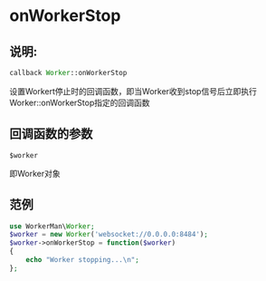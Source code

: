 # onWorkerStop
## 说明:
```php
callback Worker::onWorkerStop
```

设置Workert停止时的回调函数，即当Worker收到stop信号后立即执行Worker::onWorkerStop指定的回调函数

## 回调函数的参数

``` $worker ```

即Worker对象

## 范例

```php
use WorkerMan\Worker;
$worker = new Worker('websocket://0.0.0.0:8484');
$worker->onWorkerStop = function($worker)
{
    echo "Worker stopping...\n";
};
```
